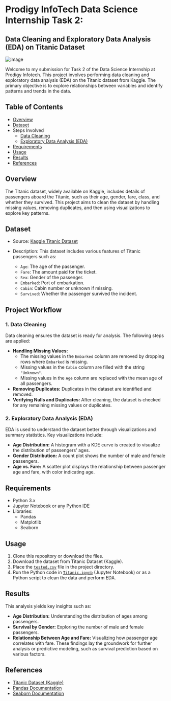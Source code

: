 # Prodigy InfoTech Data Science Internship Task 2:
## Data Cleaning and Exploratory Data Analysis (EDA) on Titanic Dataset
![image](https://github.com/user-attachments/assets/f0b30916-d5c6-4a2f-81bf-e3541df51ce9)


Welcome to my submission for Task 2 of the Data Science Internship at Prodigy Infotech. This project involves performing data cleaning and exploratory data analysis (EDA) on the Titanic dataset from Kaggle. The primary objective is to explore relationships between variables and identify patterns and trends in the data.

## Table of Contents
- [Overview](https://github.com/Priyanxxhiiii/PRODIGY_DS_02/blob/main/README.md#overview)
- [Dataset](https://github.com/Priyanxxhiiii/PRODIGY_DS_02/blob/main/README.md#dataset)
- Steps Involved
   - [Data Cleaning](https://github.com/Priyanxxhiiii/PRODIGY_DS_02/tree/main?tab=readme-ov-file#1-data-cleaning)
   - [Exploratory Data Analysis (EDA)](https://github.com/Priyanxxhiiii/PRODIGY_DS_02/tree/main?tab=readme-ov-file#2-exploratory-data-analysis-eda)
- [Requirements](https://github.com/Priyanxxhiiii/PRODIGY_DS_02/tree/main?tab=readme-ov-file#requirements)
- [Usage](https://github.com/Priyanxxhiiii/PRODIGY_DS_02/tree/main?tab=readme-ov-file#usage)
- [Results](https://github.com/Priyanxxhiiii/PRODIGY_DS_02/tree/main?tab=readme-ov-file#results)
- [References](https://github.com/Priyanxxhiiii/PRODIGY_DS_02/tree/main?tab=readme-ov-file#references)

## Overview
The Titanic dataset, widely available on Kaggle, includes details of passengers aboard the Titanic, such as their age, gender, fare, class, and whether they survived. This project aims to clean the dataset by handling missing values, removing duplicates, and then using visualizations to explore key patterns.

## Dataset
- Source: [Kaggle Titanic Dataset](https://www.kaggle.com/datasets/brendan45774/test-file?select=tested.csv)
- Description: This dataset includes various features of Titanic passengers such as:
  
   - `Age`: The age of the passenger.
   - `Fare`: The amount paid for the ticket.
   - `Sex`: Gender of the passenger.
   - `Embarked`: Port of embarkation.
   - `Cabin`: Cabin number or unknown if missing.
   - `Survived`: Whether the passenger survived the incident.

## Project Workflow
### 1. Data Cleaning
Data cleaning ensures the dataset is ready for analysis. The following steps are applied:

- **Handling Missing Values:**
   - The missing values in the `Embarked` column are removed by dropping rows where `Embarked` is missing.
   - Missing values in the `Cabin` column are filled with the string `"Unknown"`.
   - Missing values in the `Age` column are replaced with the mean age of all passengers.
- **Removing Duplicates:** Duplicates in the dataset are identified and removed.
- **Verifying Nulls and Duplicates:** After cleaning, the dataset is checked for any remaining missing values or duplicates.

### 2. Exploratory Data Analysis (EDA)
EDA is used to understand the dataset better through visualizations and summary statistics. Key visualizations include:

- **Age Distribution:** A histogram with a KDE curve is created to visualize the distribution of passengers' ages.
- **Gender Distribution:** A count plot shows the number of male and female passengers.
- **Age vs. Fare:** A scatter plot displays the relationship between passenger age and fare, with color indicating age.

## Requirements
- Python 3.x
- Jupyter Notebook or any Python IDE
- Libraries:
   - Pandas
   - Matplotlib
   - Seaborn

## Usage
1. Clone this repository or download the files.
2. Download the dataset from Titanic Dataset (Kaggle).
3. Place the [`tested.csv`](https://github.com/Priyanxxhiiii/PRODIGY_DS_02/blob/main/tested.csv) file in the project directory.
4. Run the Python code in [`Titanic.ipynb`](https://github.com/Priyanxxhiiii/PRODIGY_DS_02/blob/main/Titanic.ipynb) (Jupyter Notebook) or as a Python script to clean the data and perform EDA.

## Results
This analysis yields key insights such as:
- **Age Distribution:** Understanding the distribution of ages among passengers.
- **Survival by Gender:** Exploring the number of male and female passengers.
- **Relationship Between Age and Fare:** Visualizing how passenger age correlates with fare.
These findings lay the groundwork for further analysis or predictive modeling, such as survival prediction based on various factors.

## References
- [Titanic Dataset (Kaggle)](https://www.kaggle.com/datasets/brendan45774/test-file?select=tested.csv)
- [Pandas Documentation](https://pandas.pydata.org/docs/)
- [Seaborn Documentation](https://seaborn.pydata.org/)
